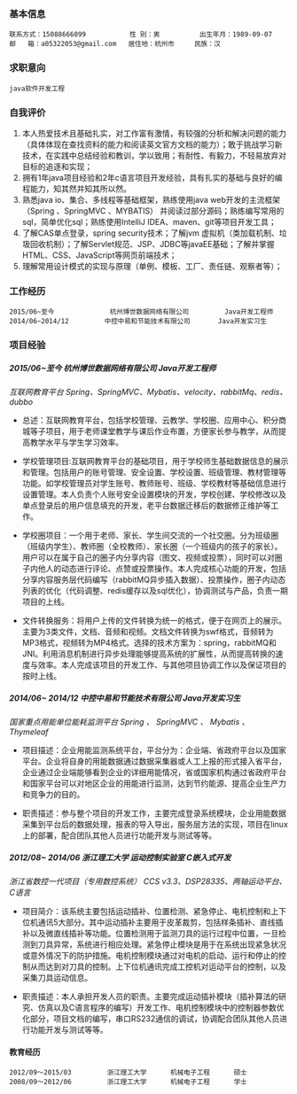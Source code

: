 ### 基本信息

	联系方式：15088666099		   性 别：男		  出生年月：1989-09-07
	邮	箱：a05322053@gmail.com	居住地：杭州市		民族：汉

### 求职意向

	java软件开发工程

### 自我评价

1. 本人热爱技术且基础扎实，对工作富有激情，有较强的分析和解决问题的能力（具体体现在查找资料的能力和阅读英文官方文档的能力）；敢于挑战学习新技术，在实践中总结经验和教训，学以致用；有耐性、有毅力，不轻易放弃对目标的追逐和实现；
2. 拥有1年java项目经验和2年c语言项目开发经验，具有扎实的基础与良好的编程能力，知其然并知其所以然。
3. 熟悉java io、集合、多线程等基础框架，熟练使用java web开发的主流框架（Spring 、SpringMVC 、MYBATIS） 并阅读过部分源码；熟练编写常用的sql，简单优化sql；熟练使用IntelliJ IDEA、maven、git等项目开发工具；
4. 了解CAS单点登录，spring security技术；了解jvm 虚拟机（类加载机制、垃圾回收机制）；了解Servlet规范、JSP、JDBC等javaEE基础；了解并掌握HTML、CSS、JavaScript等网页前端技术；
5. 理解常用设计模式的实现与原理（单例、模板、工厂、责任链、观察者等）；


### 工作经历

	2015/06~至今   		 	杭州博世数据网络有限公司  		 Java开发工程师
	2014/06~2014/12  	 	中控中易和节能技术有限公司 		Java开发实习生

### 项目经验

##### 2015/06~至今 		 	杭州博世数据网络有限公司 		Java开发工程师
*互联网教育平台	Spring、SpringMVC、Mybatis、velocity、rabbitMq、redis、dubbo*

* 总述：互联网教育平台，包括学校管理、云教学、学校圈、应用中心、积分商城等子项目，用于老师课堂教学与课后作业布置，方便家长参与教学，从而提高教学水平与学生学习效率。

* 学校管理项目:互联网教育平台的基础项目，用于学校师生基础数据信息的展示和管理。包括用户的账号管理、安全设置、学校设置、班级管理、教材管理等功能。如学校管理员对学生账号、教师账号、班级、学校教材等基础信息进行设置管理。本人负责个人账号安全设置模块的开发，学校创建、学校修改以及单点登录后的用户信息填充的开发，老平台数据迁移后的数据修正维护等工作。

* 学校圈项目：一个用于老师、家长、学生间交流的一个社交圈。分为班级圈（班级内学生）、教师圈（全校教师）、家长圈（一个班级内的孩子的家长）。用户可以在属于自己的圈子内分享内容（图文、视频或投票），同时可以对圈子内他人的动态进行评论、点赞或投票操作。本人完成核心功能的开发，包括分享内容服务层代码编写（rabbitMQ异步插入数据）、投票操作，圈子内动态列表的优化（代码调整、redis缓存以及sql优化），协调测试与产品，负责一期项目的上线。

* 文件转换服务：将用户上传的文件转换为统一的格式，便于在网页上的展示。主要为3类文件，文档、音频和视频。文档文件转换为swf格式，音频转为MP3格式，视频转为MP4格式。选择的技术方案为：spring，rabbitMQ和JNI。利用消息机制进行异步处理能够提高系统的扩展性，从而提高转换的速度与效率。本人完成该项目的开发工作、与其他项目协调工作以及保证项目的按时上线。

##### 2014/06~ 2014/12 	   中控中易和节能技术有限公司 		Java开发实习生
*国家重点用能单位能耗监测平台	Spring 、 SpringMVC 、 Mybatis 、 Thymeleaf*

* 项目描述：企业用能监测系统平台，平台分为：企业端、省政府平台以及国家平台。企业将自身的用能数据通过数据采集器或人工上报的形式接入省平台，企业通过企业端能够看到企业的详细用能情况，省或国家机构通过省政府平台和国家平台可以对地区企业的用能进行监测，达到节约能源、提高企业生产力和竞争力的目的。

* 职责描述：参与整个项目的开发工作，主要完成登录系统模块，企业用能数据采集到平台后的数据处理，报表的导入导出，服务层方法的实现，项目在linux上的部署，配合团队其他人员进行功能开发与测试等等。

##### 2012/08~ 2014/06 	浙江理工大学 		运动控制实验室 		C嵌入式开发
*浙江省数控一代项目（专用数控系统）	CCS v3.3、DSP28335、两轴运动平台、C语言*

* 项目简介：该系统主要包括运动插补、位置检测、紧急停止、电机控制和上下位机通讯5大部分。其中运动插补主要用于皮革裁剪，包括样条插补、直线插补以及微直线插补等功能。位置检测用于监测刀具的运行过程中位置，一旦检测到刀具异常，系统进行相应处理。紧急停止模块是用于在系统出现紧急状况或意外情况下的防护措施。电机控制模块通过对电机的启动、运行和停止的控制从而达到对刀具的控制。上下位机通讯完成工控机对运动平台的控制，以及采集刀具运动信息。

* 职责描述：本人承担开发人员的职责。主要完成运动插补模块（插补算法的研究、仿真以及C语言程序的编写）开发工作、电机控制模块中的控制器参数优化部分，项目文档的编写，串口RS232通信的调试，协调配合团队其他人员进行功能开发与测试等等。

#### 教育经历

	2012/09～2015/03 		浙江理工大学		机械电子工程		硕士	
	2008/09～2012/06 		浙江理工大学		机械电子工程		学士
